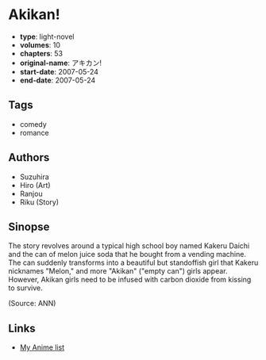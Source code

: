 # Akikan!

-   **type**: light-novel
-   **volumes**: 10
-   **chapters**: 53
-   **original-name**: アキカン!
-   **start-date**: 2007-05-24
-   **end-date**: 2007-05-24

## Tags

-   comedy
-   romance

## Authors

-   Suzuhira
-   Hiro (Art)
-   Ranjou
-   Riku (Story)

## Sinopse

The story revolves around a typical high school boy named Kakeru Daichi and the can of melon juice soda that he bought from a vending machine. The can suddenly transforms into a beautiful but standoffish girl that Kakeru nicknames "Melon," and more "Akikan" ("empty can") girls appear. However, Akikan girls need to be infused with carbon dioxide from kissing to survive.

(Source: ANN)

## Links

-   [My Anime list](https://myanimelist.net/manga/11913/Akikan)
